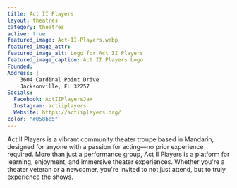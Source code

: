 ```yaml
---
title: Act II Players
layout: theatres
category: theatres
active: true
featured_image: Act-II-Players.webp
featured_image_attr:
featured_image_alt: Logo for Act II Players
featured_image_caption: Act II Players Logo
Founded: 
Address: |
    3604 Cardinal Point Drive 
    Jacksonville, FL 32257
Socials: 
  Facebook: ActIIPlayersJax
  Instagram: actiiplayers
  Website: https://actiiplayers.org/
color: "#058be5"
---
```

Act II Players is a vibrant community theater troupe based in Mandarin, designed for anyone with a passion for acting—no prior experience required. More than just a performance group, Act II Players is a platform for learning, enjoyment, and immersive theater experiences. Whether you're a theater veteran or a newcomer, you're invited to not just attend, but to truly experience the shows. 